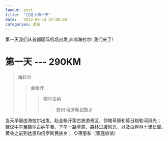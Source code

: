 ```yaml
---
layout: post
title:  "在路上第一天"
date:   2013-09-14 07:00:00
categories: 游记
---
```

第一天我们从首都国际机场出发,奔向海拉尔!
我们来了!

第一天  --- 290KM
===
> 海拉尔
>> 金帐汗
>>> 额尔古纳
>>>> 恩和 俄罗斯民族乡


当天早晨由海拉尔出发，赴金帐汗蒙古旅游景区，领略草原和莫日格勒河风光； 建议中午至额尔古纳午餐，下午一路草原、森林过渡风光，以及白桦林十里长廊，黄昏之前到达恩和俄罗斯民族乡；
◇宿恩和（家庭旅馆）
